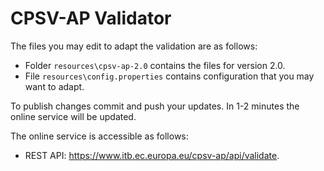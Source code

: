 # CPSV-AP Validator

The files you may edit to adapt the validation are as follows:
* Folder `resources\cpsv-ap-2.0` contains the files for version 2.0.
* File `resources\config.properties` contains configuration that you may want to adapt.

To publish changes commit and push your updates. In 1-2 minutes the online service will be updated.

The online service is accessible as follows:
* REST API: https://www.itb.ec.europa.eu/cpsv-ap/api/validate.